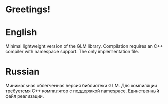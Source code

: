 # Greetings!

# English
Minimal lightweight version of the GLM library. Compilation requires an C++ compiler with namespace support. The only implementation file.

# Russian
Минимальная облегченная версия библиотеки GLM. Для компиляции требуетсмя С++ компилятор с поддержкой namespace. Единственный файл реализации. 